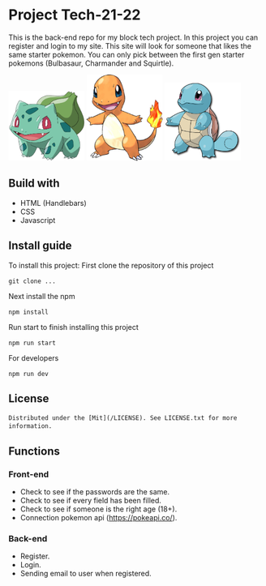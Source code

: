 # Project Tech-21-22
This is the back-end repo for my block tech project. In this project you can register and login to my site.
This site will look for someone that likes the same starter pokemon.
You can only pick between the first gen starter pokemons (Bulbasaur, Charmander and Squirtle).

<section float="left">
<img src="/public/images/bulbasaur.png" width="150" alt="Bulbasaur">
<img src="/public/images/Charmander.png" width="150" alt="Charmander">
<img src="/public/images/squirtle.png" width="150" alt="Squirtle">
</section>

## Build with
- HTML (Handlebars)
- CSS 
- Javascript

## Install guide
To install this project:
First clone the repository of this project
```
git clone ...
```

Next install the npm
```
npm install
```

Run start to finish installing this project
```
npm run start
```

For developers
```
npm run dev
```

## License
```
Distributed under the [Mit](/LICENSE). See LICENSE.txt for more information.
```

## Functions
### Front-end
- Check to see if the passwords are the same.
- Check to see if every field has been filled.
- Check to see if someone is the right age (18+).
- Connection pokemon api (https://pokeapi.co/).

### Back-end
- Register.
- Login.
- Sending email to user when registered.
